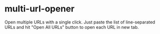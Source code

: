 # multi-url-opener
Open multiple URLs with a single click. Just paste the list of line-separated URLs and hit "Open All URLs" button to open each URL in new tab.
